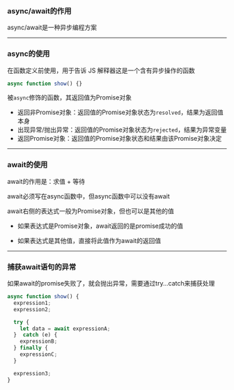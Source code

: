 ### async/await的作用
async/await是一种异步编程方案

--------------------------------------------------

### async的使用

在函数定义前使用，用于告诉 JS 解释器这是一个含有异步操作的函数
```js
async function show() {}
```

 被`async`修饰的函数，其返回值为Promise对象

* 返回非Promise对象：返回值的Promise对象状态为`resolved`，结果为返回值本身
* 出现异常/抛出异常：返回值的Promise对象状态为`rejected`，结果为异常变量
* 返回Promise对象：返回值的Promise对象状态和结果由该Promise对象决定

----------------------------------------------------------

### await的使用

await的作用是：求值 + 等待

await必须写在async函数中，但async函数中可以没有await

await右侧的表达式一般为Promise对象，但也可以是其他的值 

* 如果表达式是Promise对象，await返回的是promise成功的值 

* 如果表达式是其他值，直接将此值作为await的返回值

---------------------------------------------------

### 捕获await语句的异常

 如果await的promise失败了，就会抛出异常，需要通过try...catch来捕获处理 

```js
async function show() {          
  expression1;
  expression2;

  try {
    let data = await expressionA;         
  }  catch (e) {
    expressionB;
  } finally {
    expressionC;
  }

  expression3;
}
```